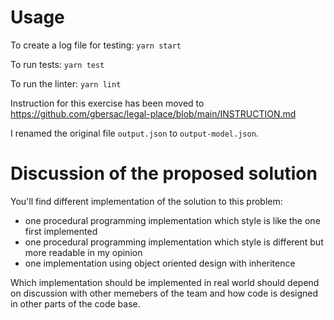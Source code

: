 # Usage

To create a log file for testing: `yarn start`

To run tests: `yarn test`

To run the linter: `yarn lint`

Instruction for this exercise has been moved to https://github.com/gbersac/legal-place/blob/main/INSTRUCTION.md

I renamed the original file `output.json` to `output-model.json`.

# Discussion of the proposed solution

You'll find different implementation of the solution to this problem:
- one procedural programming implementation which style is like the one first implemented
- one procedural programming implementation which style is different but more readable in my opinion
- one implementation using object oriented design with inheritence

Which implementation should be implemented in real world should depend on discussion with other memebers of the team and how code is designed in other parts of the code base.
